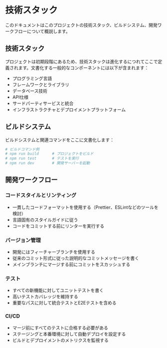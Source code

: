 # 技術スタック

このドキュメントはこのプロジェクトの技術スタック、ビルドシステム、開発ワークフローについて概説します。

## 技術スタック

プロジェクトは初期段階にあるため、技術スタックは進化するにつれてここで定義されます。文書化する一般的なコンポーネントには以下が含まれます：

- プログラミング言語
- フレームワークとライブラリ
- データベース技術
- API仕様
- サードパーティサービスと統合
- インフラストラクチャとデプロイメントプラットフォーム

## ビルドシステム

ビルドシステムと関連コマンドをここに文書化します：

```bash
# ビルドコマンド例
# npm run build      # プロジェクトをビルド
# npm run test       # テストを実行
# npm run dev        # 開発サーバーを起動
```

## 開発ワークフロー

### コードスタイルとリンティング

- 一貫したコードフォーマットを使用する（Prettier、ESLintなどのツールを検討）
- 言語固有のスタイルガイドに従う
- コードをコミットする前にリンターを実行する

### バージョン管理

- 開発にはフィーチャーブランチを使用する
- 従来のコミット形式に従った説明的なコミットメッセージを書く
- メインブランチにマージする前にコミットをスカッシュする

### テスト

- すべての新機能に対してユニットテストを書く
- 高いテストカバレッジを維持する
- 重要なパスに対して統合テストとE2Eテストを含める

### CI/CD

- マージ前にすべてのテストに合格する必要がある
- ステージングと本番環境に対して自動デプロイを設定する
- ビルドとデプロイメントのメトリクスを監視する